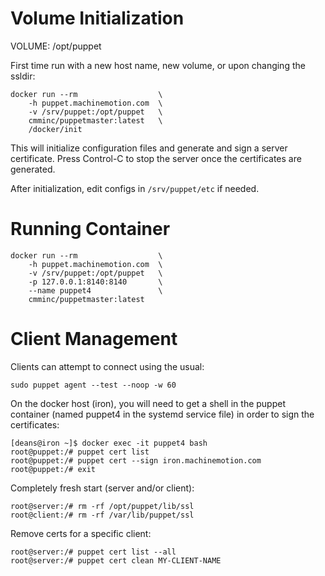 
Volume Initialization
=====================

VOLUME: /opt/puppet

First time run with a new host name, new volume, or upon changing the
ssldir:

    docker run --rm                  \
        -h puppet.machinemotion.com  \
        -v /srv/puppet:/opt/puppet   \
        cmminc/puppetmaster:latest   \
        /docker/init

This will initialize configuration files and generate and sign a server
certificate. Press Control-C to stop the server once the certificates are
generated.

After initialization, edit configs in `/srv/puppet/etc` if needed.

Running Container
=================

    docker run --rm                  \
        -h puppet.machinemotion.com  \
        -v /srv/puppet:/opt/puppet   \
        -p 127.0.0.1:8140:8140       \
        --name puppet4               \
        cmminc/puppetmaster:latest


Client Management
=================

Clients can attempt to connect using the usual:

    sudo puppet agent --test --noop -w 60

On the docker host (iron), you will need to get a shell in the puppet
container (named puppet4 in the systemd service file) in order to sign the
certificates:

    [deans@iron ~]$ docker exec -it puppet4 bash
    root@puppet:/# puppet cert list
    root@puppet:/# puppet cert --sign iron.machinemotion.com
    root@puppet:/# exit


Completely fresh start (server and/or client):

    root@server:/# rm -rf /opt/puppet/lib/ssl
    root@client:/# rm -rf /var/lib/puppet/ssl

Remove certs for a specific client:

    root@server:/# puppet cert list --all
    root@server:/# puppet cert clean MY-CLIENT-NAME
